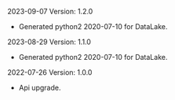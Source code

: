 2023-09-07 Version: 1.2.0
- Generated python2 2020-07-10 for DataLake.

2023-08-29 Version: 1.1.0
- Generated python2 2020-07-10 for DataLake.

2022-07-26 Version: 1.0.0
- Api upgrade.

